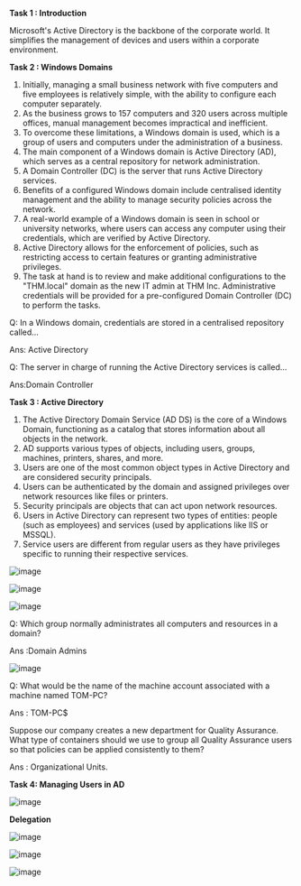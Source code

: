 **Task 1 : Introduction**

Microsoft's Active Directory is the backbone of the corporate world. 
It simplifies the management of devices and users within a corporate environment.

**Task 2 : Windows Domains**

1. Initially, managing a small business network with five computers and five employees is relatively simple, with the ability to configure each computer separately.
2. As the business grows to 157 computers and 320 users across multiple offices, manual management becomes impractical and inefficient.
3. To overcome these limitations, a Windows domain is used, which is a group of users and computers under the administration of a business.
4. The main component of a Windows domain is Active Directory (AD), which serves as a central repository for network administration.
5. A Domain Controller (DC) is the server that runs Active Directory services.
6. Benefits of a configured Windows domain include centralised identity management and the ability to manage security policies across the network.
7. A real-world example of a Windows domain is seen in school or university networks, where users can access any computer using their credentials, which are verified by Active Directory.
8. Active Directory allows for the enforcement of policies, such as restricting access to certain features or granting administrative privileges.
9. The task at hand is to review and make additional configurations to the "THM.local" domain as the new IT admin at THM Inc. Administrative credentials will be provided for a pre-configured Domain Controller (DC) to perform the tasks.

Q: In a Windows domain, credentials are stored in a centralised repository called…

Ans: Active Directory

Q: The server in charge of running the Active Directory services is called…

Ans:Domain Controller

**Task 3 : Active Directory**

1. The Active Directory Domain Service (AD DS) is the core of a Windows Domain, functioning as a catalog that stores information about all objects in the network.
2. AD supports various types of objects, including users, groups, machines, printers, shares, and more.
3. Users are one of the most common object types in Active Directory and are considered security principals.
4. Users can be authenticated by the domain and assigned privileges over network resources like files or printers.
5. Security principals are objects that can act upon network resources.
6. Users in Active Directory can represent two types of entities: people (such as employees) and services (used by applications like IIS or MSSQL).
7. Service users are different from regular users as they have privileges specific to running their respective services.

![image](https://github.com/SURYASNAIR1/Cybersecurity-/assets/123303806/437870ba-3aa5-4519-b796-fdd74edf7d11)

![image](https://github.com/SURYASNAIR1/Cybersecurity-/assets/123303806/3c19c0ae-54d9-45b6-b32e-3709314e59a7)

![image](https://github.com/SURYASNAIR1/Cybersecurity-/assets/123303806/9570235e-ea38-4624-a49b-51d4582bab69)

Q: Which group normally administrates all computers and resources in a domain?

Ans :Domain Admins

![image](https://github.com/SURYASNAIR1/Cybersecurity-/assets/123303806/f37abdf9-b2f6-4636-82ef-646144471561)

Q: What would be the name of the machine account associated with a machine named TOM-PC?

Ans : TOM-PC$

Suppose our company creates a new department for Quality Assurance. What type of containers should we use to group all Quality Assurance users so that policies can be applied consistently to them?

Ans : Organizational Units.

**Task 4: Managing Users in AD**

![image](https://github.com/SURYASNAIR1/Cybersecurity-/assets/123303806/e8748cdd-1d49-442f-9829-8b5e712abae3)

**Delegation**

![image](https://github.com/SURYASNAIR1/Cybersecurity-/assets/123303806/1c7117a5-918c-4cca-b384-668704d6a6af)

![image](https://github.com/SURYASNAIR1/Cybersecurity-/assets/123303806/e3a0960f-550f-4a66-8928-409d301b1f81)

![image](https://github.com/SURYASNAIR1/Cybersecurity-/assets/123303806/2c63a917-ec5a-4954-94ca-a56f4a94841c)
